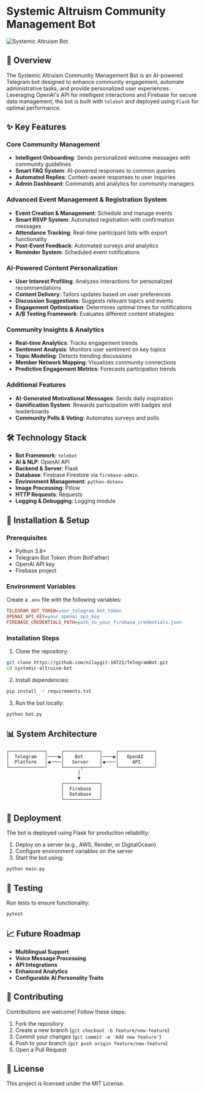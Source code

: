# Systemic Altruism Community Management Bot

![Systemic Altruism Bot](https://via.placeholder.com/800x400?text=Systemic+Altruism+Bot)

## 📱 Overview

The Systemic Altruism Community Management Bot is an AI-powered Telegram bot designed to enhance community engagement, automate administrative tasks, and provide personalized user experiences. Leveraging OpenAI's API for intelligent interactions and Firebase for secure data management, the bot is built with `telebot` and deployed using `Flask` for optimal performance.

## ✨ Key Features

### Core Community Management

- **Intelligent Onboarding**: Sends personalized welcome messages with community guidelines
- **Smart FAQ System**: AI-powered responses to common queries
- **Automated Replies**: Context-aware responses to user inquiries
- **Admin Dashboard**: Commands and analytics for community managers

### Advanced Event Management & Registration System

- **Event Creation & Management**: Schedule and manage events
- **Smart RSVP System**: Automated registration with confirmation messages
- **Attendance Tracking**: Real-time participant lists with export functionality
- **Post-Event Feedback**: Automated surveys and analytics
- **Reminder System**: Scheduled event notifications

### AI-Powered Content Personalization

- **User Interest Profiling**: Analyzes interactions for personalized recommendations
- **Content Delivery**: Tailors updates based on user preferences
- **Discussion Suggestions**: Suggests relevant topics and events
- **Engagement Optimization**: Determines optimal times for notifications
- **A/B Testing Framework**: Evaluates different content strategies

### Community Insights & Analytics

- **Real-time Analytics**: Tracks engagement trends
- **Sentiment Analysis**: Monitors user sentiment on key topics
- **Topic Modeling**: Detects trending discussions
- **Member Network Mapping**: Visualizes community connections
- **Predictive Engagement Metrics**: Forecasts participation trends

### Additional Features

- **AI-Generated Motivational Messages**: Sends daily inspiration
- **Gamification System**: Rewards participation with badges and leaderboards
- **Community Polls & Voting**: Automates surveys and polls

## 🛠️ Technology Stack

- **Bot Framework**: `telebot`
- **AI & NLP**: OpenAI API
- **Backend & Server**: Flask
- **Database**: Firebase Firestore via `firebase-admin`
- **Environment Management**: `python-dotenv`
- **Image Processing**: Pillow
- **HTTP Requests**: Requests
- **Logging & Debugging**: Logging module

## 🚀 Installation & Setup

### Prerequisites

- Python 3.8+
- Telegram Bot Token (from BotFather)
- OpenAI API key
- Firebase project

### Environment Variables

Create a `.env` file with the following variables:

```ini
TELEGRAM_BOT_TOKEN=your_telegram_bot_token
OPENAI_API_KEY=your_openai_api_key
FIREBASE_CREDENTIALS_PATH=path_to_your_firebase_credentials.json
```

### Installation Steps

1. Clone the repository:

```bash
git clone https://github.com/nilaygit-10721/TelegramBot.git
cd systemic-altruism-bot
```

2. Install dependencies:

```bash
pip install -r requirements.txt
```

3. Run the bot locally:

```bash
python bot.py
```

## 📊 System Architecture

```
┌─────────────┐     ┌─────────────┐     ┌─────────────┐
│  Telegram   │────▶│    Bot      │────▶│   OpenAI    │
│  Platform   │◀────│   Server    │◀────│     API     │
└─────────────┘     └──────┬──────┘     └─────────────┘
                          │
                          ▼
                    ┌─────────────┐
                    │  Firebase   │
                    │  Database   │
                    └─────────────┘
```

## 🚢 Deployment

The bot is deployed using Flask for production reliability:

1. Deploy on a server (e.g., AWS, Render, or DigitalOcean)
2. Configure environment variables on the server
3. Start the bot using:

```bash
python main.py
```

## 🧪 Testing

Run tests to ensure functionality:

```bash
pytest
```

## 📈 Future Roadmap

- **Multilingual Support**
- **Voice Message Processing**
- **API Integrations**
- **Enhanced Analytics**
- **Configurable AI Personality Traits**

## 👥 Contributing

Contributions are welcome! Follow these steps:

1. Fork the repository
2. Create a new branch (`git checkout -b feature/new-feature`)
3. Commit your changes (`git commit -m 'Add new feature'`)
4. Push to your branch (`git push origin feature/new-feature`)
5. Open a Pull Request

## 📄 License

This project is licensed under the MIT License.
